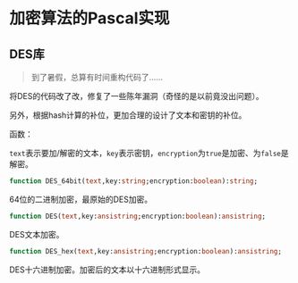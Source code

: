 # 加密算法的Pascal实现

## DES库

> 到了暑假，总算有时间重构代码了……

将DES的代码改了改，修复了一些陈年漏洞（奇怪的是以前竟没出问题）。

另外，根据hash计算的补位，更加合理的设计了文本和密钥的补位。

函数：

`text`表示要加/解密的文本，`key`表示密钥，`encryption`为`true`是加密、为`false`是解密。

```pas
function DES_64bit(text,key:string;encryption:boolean):string;
```

64位的二进制加密，最原始的DES加密。

```pas
function DES(text,key:ansistring;encryption:boolean):ansistring;
```

DES文本加密。

```pas
function DES_hex(text,key:ansistring;encryption:boolean):ansistring;
```

DES十六进制加密。加密后的文本以十六进制形式显示。
